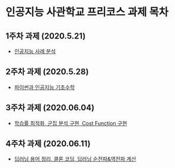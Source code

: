 # 인공지능 사관학교 프리코스 과제 목차

## 1주차 과제 (2020.5.21)
* [인공지능 사례 분석](https://github.com/Jinu0903/AIAcademy/blob/master/PreAssignment_1.ipynb)

## 2주차 과제 (2020.5.28)
* [파이썬과 인공지능 기초수학](https://nbviewer.jupyter.org/github/Jinu0903/AIAcademy/blob/master/PreAssignment_2.ipynb)

## 3주차 과제 (2020.06.04)
* [학습률 최적화, 군집 분석 구현, Cost Function 구현](https://nbviewer.jupyter.org/github/Jinu0903/AIAcademy/blob/master/PreAssignment_3.ipynb)

## 4주차 과제 (2020.06.11)
* [딥러닝 용어 정리, 클론 코딩, 딥러닝 순전파&역전파 계산](https://nbviewer.jupyter.org/github/Jinu0903/AIAcademy/blob/master/PreAssignment_4.ipynb)
